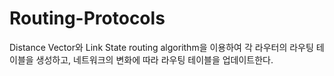 # Routing-Protocols
Distance Vector와 Link State routing algorithm을 이용하여 각 라우터의 라우팅 테이블을 생성하고, 네트워크의 변화에 따라 라우팅 테이블을 업데이트한다.
